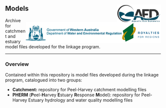 ## Models <img src="https://github.com/AquaticEcoDynamics/Peel_ARC/blob/master/Data/Sitemaps/Logos/aed.png" width="142.4" height="56.4"  align="right">  <img src="https://github.com/AquaticEcoDynamics/Peel_ARC/blob/master/Data/Sitemaps/Logos/dwer.png" align="right"> 

Archive for catchment and estuary model files developed for the linkage program.

---

### Overview

Contained within this repository is model files developed during the linkage program, catalogued into two groups:

- **Catchment:** repository for Peel-Harvey catchment modelling files
- **PHERM** (**P**eel-**H**arvey **E**stuary **R**esponse **M**odel): repository for Peel-Harvey Estuary hydrology and water quality modelling files

<!--
## Catchment Model

Constructing a model for a particular catchment management situation involves selecting appropriate component models and linking them in the software (including rainfall-runoff models, nutrient export and filtering models, streamflow routing models etc.). We used the Source (eWater®) modelling platform as it is becoming a national standard for catchment modelling and is at the core of the National Hydrological Modelling Platform program (Welsh et al., 2011). Source is based on the following building blocks:

- Catchments: The sub-catchment is the basic spatial unit, which is then divided into hydrological response units (or functional units) based on a common response or behaviour such as land-use.
- Nodes: Nodes represent sub-catchment outlets, stream confluences or other places of interest such as stream gauges or dam walls. Nodes are connected by links, forming a representation of the stream network.
- Links: Links represent the river reaches. Within each link, a selection of models can be applied to route or delay the movement of water along the link or modify the contaminant loads due to processes occurring within the links, such as the decay of a particular constituent over time.

The basis of the hydrological model comprised three different models for land-uses classified as urban, cleared and vegetated, and their combined flow describes the total flow. Each of the 23 descriptive land-use classes identified across the Peel-Harvey catchment were assigned to the broader urban, vegetated or cleared categories. The hydrological model was calibrated predominantly using gauged station data from 2000–2015.

- Urban: Urban land-uses (such as urban residential, commercial and education offices, industry, manufacturing and transport) were assigned the calibrated parameters for Bannister Creek, as this was the gauge with the best calibration metrics.
- Vegetated: Vegetated land-uses (such as plantations, rural living [bush block], native vegetation) were calibrated to vegetated gauged catchments. Model parameters were assigned by major river (Serpentine and Murray).
- Cleared: Cleared land-uses (such as dairy, beef, cropping, horticulture) were calibrated to flow gauging stations throughout the Peel-Harvey catchment.

 <img src="https://github.com/AquaticEcoDynamics/Peel_ARC/blob/master/Data/Sitemaps/landuses2.jpg">

**Figure 1. Land use classes for the Peel-Harvey**

---

## PHERM

The PHERM (Peel-Harvey Estuary Response Model) consists of a 3D hydrodynamic model TUFLOW-FV (BMT WBM, 2013), which is dynamically coupled with the AED2 water quality model to simulate the nutrient cycling and key biogeochemical processes (Figure 1). TUFLOW-FV is a 3D flexible-mesh (finite volume) hydrodynamic model that accounts for variations in water level, horizontal salinity distribution and vertical density stratification in response to tides, inflows and surface thermodynamics. The AED2 is an open-source community-driven library of model components for simulation of "aquatic ecodynamics" - water quality, habitat and aquatic ecosystem dynamics. The model has been developed by the UWA AED research group as a flexible library of interacting components and it can plug with multiple hydrodynamic platforms, including TUFLOW-FV. The water quality modules were configured to simulate the C, N, P, and DO budgets, including resolving the inorganic nutrients and organic matter fractions, and primary production (Table 1; Figure 2). Spatial variation and sediment quality and benthic properties (including biomass of seagrass, macroalgae and bivalves) was also included. More details of PHERM, including the settings of mesh, inflow and weather conditions, and key parameters are available in the Github PHERM model folder.

<img src="https://github.com/AquaticEcoDynamics/Peel_ARC/blob/master/Data/Sitemaps/pherm.png">

**Figure 2. Diagram of PHERM coupling the hydrodynamic model TUFLOW-FV and water quality model AED2. Light yellow color indicates the modules being activated in the water quality model.**

-->